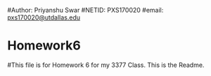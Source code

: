 #Author: Priyanshu Swar
#NETID: PXS170020
#email: pxs170020@utdallas.edu 
# Homework6

#This file is for Homework 6 for my 3377 Class. This is the Readme. 
